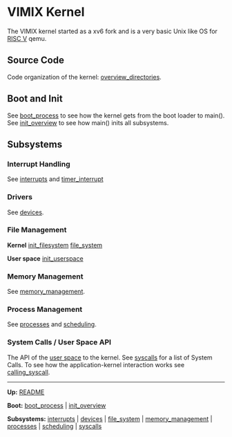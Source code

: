 # VIMIX Kernel

The VIMIX kernel started as a xv6 fork and is a very basic Unix like OS for [RISC V](../riscv/RISCV.md) qemu.


## Source Code

Code organization of the kernel: [overview_directories](../overview_directories.md).


## Boot and Init

See [boot_process](overview/boot_process.md) to see how the kernel gets from the boot loader to main().
See [init_overview](overview/init_overview.md) to see how main() inits all subsystems.


## Subsystems

### Interrupt Handling

See [interrupts](interrupts/interrupts.md) and [timer_interrupt](interrupts/timer_interrupt.md)

### Drivers

See [devices](devices/devices.md).

### File Management

**Kernel**
[init_filesystem](file_system/init_filesystem.md)
[file_system](file_system/file_system.md)

**User space**
[init_userspace](processes/init_userspace.md)

### Memory Management

See [memory_management](mm/memory_management.md).

### Process Management

See [processes](processes/processes.md) and [scheduling](processes/scheduling.md).

### System Calls / User Space API

The API of the [user space](../userspace/userspace.md) to the kernel.
See [syscalls](syscalls/syscalls.md) for a list of System Calls.
To see how the application-kernel interaction works see [calling_syscall](syscalls/calling_syscall.md).


---
**Up:** [README](../../README.md)

**Boot:** [boot_process](overview/boot_process.md) | [init_overview](overview/init_overview.md)

**Subsystems:** [interrupts](interrupts/interrupts.md) | [devices](devices/devices.md) | [file_system](file_system/file_system.md) | [memory_management](mm/memory_management.md) | [processes](processes/processes.md) | [scheduling](processes/scheduling.md) | [syscalls](syscalls/syscalls.md)
